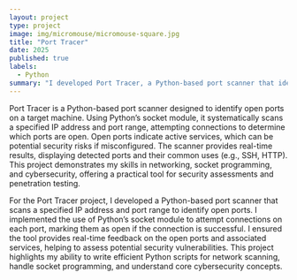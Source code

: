```yaml
---
layout: project
type: project
image: img/micromouse/micromouse-square.jpg
title: "Port Tracer"
date: 2025
published: true
labels:
  - Python
summary: "I developed Port Tracer, a Python-based port scanner that identifies open ports on a target machine. Using socket for network communication, the tool scans specified IP addresses and port ranges, providing real-time results to assess potential security risks. This project demonstrates my skills in networking, socket programming, and cybersecurity.."
---
```


Port Tracer is a Python-based port scanner designed to identify open ports on a target machine. Using Python’s socket module, it systematically scans a specified IP address and port range, attempting connections to determine which ports are open. Open ports indicate active services, which can be potential security risks if misconfigured. The scanner provides real-time results, displaying detected ports and their common uses (e.g., SSH, HTTP). This project demonstrates my skills in networking, socket programming, and cybersecurity, offering a practical tool for security assessments and penetration testing.

For the Port Tracer project, I developed a Python-based port scanner that scans a specified IP address and port range to identify open ports. I implemented the use of Python’s socket module to attempt connections on each port, marking them as open if the connection is successful. I ensured the tool provides real-time feedback on the open ports and associated services, helping to assess potential security vulnerabilities. This project highlights my ability to write efficient Python scripts for network scanning, handle socket programming, and understand core cybersecurity concepts.

